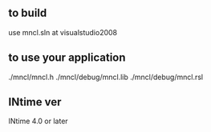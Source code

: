 ## to build
use mncl.sln at visualstudio2008

## to use your application
./mncl/mncl.h
./mncl/debug/mncl.lib
./mncl/debug/mncl.rsl

## INtime ver
INtime 4.0 or later
